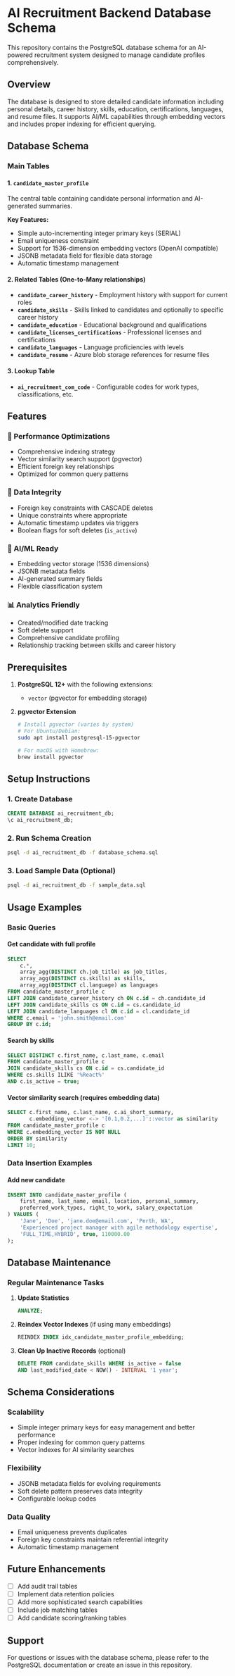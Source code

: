 # AI Recruitment Backend Database Schema

This repository contains the PostgreSQL database schema for an AI-powered recruitment system designed to manage candidate profiles comprehensively.

## Overview

The database is designed to store detailed candidate information including personal details, career history, skills, education, certifications, languages, and resume files. It supports AI/ML capabilities through embedding vectors and includes proper indexing for efficient querying.

## Database Schema

### Main Tables

#### 1. `candidate_master_profile`
The central table containing candidate personal information and AI-generated summaries.

**Key Features:**
- Simple auto-incrementing integer primary keys (SERIAL)
- Email uniqueness constraint
- Support for 1536-dimension embedding vectors (OpenAI compatible)
- JSONB metadata field for flexible data storage
- Automatic timestamp management

#### 2. Related Tables (One-to-Many relationships)

- **`candidate_career_history`** - Employment history with support for current roles
- **`candidate_skills`** - Skills linked to candidates and optionally to specific career history
- **`candidate_education`** - Educational background and qualifications
- **`candidate_licenses_certifications`** - Professional licenses and certifications
- **`candidate_languages`** - Language proficiencies with levels
- **`candidate_resume`** - Azure blob storage references for resume files

#### 3. Lookup Table

- **`ai_recruitment_com_code`** - Configurable codes for work types, classifications, etc.

## Features

### 🚀 Performance Optimizations
- Comprehensive indexing strategy
- Vector similarity search support (pgvector)
- Efficient foreign key relationships
- Optimized for common query patterns

### 🔄 Data Integrity
- Foreign key constraints with CASCADE deletes
- Unique constraints where appropriate
- Automatic timestamp updates via triggers
- Boolean flags for soft deletes (`is_active`)

### 🤖 AI/ML Ready
- Embedding vector storage (1536 dimensions)
- JSONB metadata fields
- AI-generated summary fields
- Flexible classification system

### 📊 Analytics Friendly
- Created/modified date tracking
- Soft delete support
- Comprehensive candidate profiling
- Relationship tracking between skills and career history

## Prerequisites

1. **PostgreSQL 12+** with the following extensions:
   - `vector` (pgvector for embedding storage)

2. **pgvector Extension**
   ```bash
   # Install pgvector (varies by system)
   # For Ubuntu/Debian:
   sudo apt install postgresql-15-pgvector
   
   # For macOS with Homebrew:
   brew install pgvector
   ```

## Setup Instructions

### 1. Create Database
```sql
CREATE DATABASE ai_recruitment_db;
\c ai_recruitment_db;
```

### 2. Run Schema Creation
```bash
psql -d ai_recruitment_db -f database_schema.sql
```

### 3. Load Sample Data (Optional)
```bash
psql -d ai_recruitment_db -f sample_data.sql
```

## Usage Examples

### Basic Queries

#### Get candidate with full profile
```sql
SELECT 
    c.*,
    array_agg(DISTINCT ch.job_title) as job_titles,
    array_agg(DISTINCT cs.skills) as skills,
    array_agg(DISTINCT cl.language) as languages
FROM candidate_master_profile c
LEFT JOIN candidate_career_history ch ON c.id = ch.candidate_id
LEFT JOIN candidate_skills cs ON c.id = cs.candidate_id
LEFT JOIN candidate_languages cl ON c.id = cl.candidate_id
WHERE c.email = 'john.smith@email.com'
GROUP BY c.id;
```

#### Search by skills
```sql
SELECT DISTINCT c.first_name, c.last_name, c.email
FROM candidate_master_profile c
JOIN candidate_skills cs ON c.id = cs.candidate_id
WHERE cs.skills ILIKE '%React%' 
AND c.is_active = true;
```

#### Vector similarity search (requires embedding data)
```sql
SELECT c.first_name, c.last_name, c.ai_short_summary,
       c.embedding_vector <-> '[0.1,0.2,...]'::vector as similarity
FROM candidate_master_profile c
WHERE c.embedding_vector IS NOT NULL
ORDER BY similarity
LIMIT 10;
```

### Data Insertion Examples

#### Add new candidate
```sql
INSERT INTO candidate_master_profile (
    first_name, last_name, email, location, personal_summary,
    preferred_work_types, right_to_work, salary_expectation
) VALUES (
    'Jane', 'Doe', 'jane.doe@email.com', 'Perth, WA', 
    'Experienced project manager with agile methodology expertise',
    'FULL_TIME,HYBRID', true, 110000.00
);
```

## Database Maintenance

### Regular Maintenance Tasks

1. **Update Statistics**
   ```sql
   ANALYZE;
   ```

2. **Reindex Vector Indexes** (if using many embeddings)
   ```sql
   REINDEX INDEX idx_candidate_master_profile_embedding;
   ```

3. **Clean Up Inactive Records** (optional)
   ```sql
   DELETE FROM candidate_skills WHERE is_active = false 
   AND last_modified_date < NOW() - INTERVAL '1 year';
   ```

## Schema Considerations

### Scalability
- Simple integer primary keys for easy management and better performance
- Proper indexing for common query patterns
- Vector indexes for AI similarity searches

### Flexibility
- JSONB metadata fields for evolving requirements
- Soft delete pattern preserves data integrity
- Configurable lookup codes

### Data Quality
- Email uniqueness prevents duplicates
- Foreign key constraints maintain referential integrity
- Automatic timestamp management

## Future Enhancements

- [ ] Add audit trail tables
- [ ] Implement data retention policies
- [ ] Add more sophisticated search capabilities
- [ ] Include job matching tables
- [ ] Add candidate scoring/ranking tables

## Support

For questions or issues with the database schema, please refer to the PostgreSQL documentation or create an issue in this repository. 